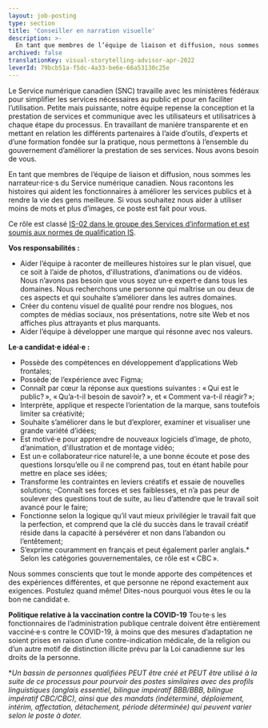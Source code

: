 ```yaml
---
layout: job-posting
type: section
title: 'Conseiller en narration visuelle'
description: >-
  En tant que membres de l’équipe de liaison et diffusion, nous sommes les narrateur·rice·s du Service numérique canadien. Nous racontons les histoires qui aident les fonctionnaires à améliorer les services publics et à rendre la vie des gens meilleure. Si vous souhaitez nous aider à utiliser moins de mots et plus d’images, ce poste est fait pour vous. Ce rôle est classé IS-02 dans le groupe des Services d’information et est soumis aux normes de qualification IS.
archived: false
translationKey: visual-storytelling-advisor-apr-2022
leverId: 79bcb51a-f5dc-4a33-be6e-66a53130c25e
---
```


Le Service numérique canadien (SNC) travaille avec les ministères fédéraux pour simplifier les services nécessaires au public et pour en faciliter l’utilisation. Petite mais puissante, notre équipe repense la conception et la prestation de services et communique avec les utilisateurs et utilisatrices à chaque étape du processus. En travaillant de manière transparente et en mettant en relation les différents partenaires à l’aide d’outils, d’experts et d’une formation fondée sur la pratique, nous permettons à l’ensemble du gouvernement d’améliorer la prestation de ses services. Nous avons besoin de vous.

En tant que membres de l’équipe de liaison et diffusion, nous sommes les narrateur·rice·s du Service numérique canadien. Nous racontons les histoires qui aident les fonctionnaires à améliorer les services publics et à rendre la vie des gens meilleure. Si vous souhaitez nous aider à utiliser moins de mots et plus d’images, ce poste est fait pour vous.

Ce rôle est classé [IS-02 dans le groupe des Services d’information et est soumis aux normes de qualification IS](https://www.tbs-sct.canada.ca/agreements-conventions/view-visualiser-eng.aspx?id=15#toc993929944).

**Vos responsabilités :**
- Aider l’équipe à raconter de meilleures histoires sur le plan visuel, que ce soit à l’aide de photos, d’illustrations, d’animations ou de vidéos. Nous n’avons pas besoin que vous soyez un·e expert·e dans tous les domaines. Nous recherchons une personne qui maîtrise un ou deux de ces aspects et qui souhaite s’améliorer dans les autres domaines.
- Créer du contenu visuel de qualité pour rendre nos blogues, nos comptes de médias sociaux, nos présentations, notre site Web et nos affiches plus attrayants et plus marquants.
- Aider l’équipe à développer une marque qui résonne avec nos valeurs.

**Le·a candidat·e idéal·e :**

- Possède des compétences en développement d’applications Web frontales;
- Possède de l’expérience avec Figma;
- Connaît par cœur la réponse aux questions suivantes : « Qui est le public? », « Qu’a-t-il besoin de savoir? », et « Comment va-t-il réagir? »; 
- Interprète, applique et respecte l’orientation de la marque, sans toutefois limiter sa créativité;
- Souhaite s’améliorer dans le but d’explorer, examiner et visualiser une grande variété d’idées;
- Est motivé·e pour apprendre de nouveaux logiciels d’image, de photo, d’animation, d’illustration et de montage vidéo;
- Est un·e collaborateur·rice naturel·le, a une bonne écoute et pose des questions lorsqu’elle ou il ne comprend pas, tout en étant habile pour mettre en place ses idées;
- Transforme les contraintes en leviers créatifs et essaie de nouvelles solutions;
-Connaît ses forces et ses faiblesses, et n’a pas peur de soulever des questions tout de suite, au lieu d’attendre que le travail soit avancé pour le faire;
- Fonctionne selon la logique qu’il vaut mieux privilégier le travail fait que la perfection, et comprend que la clé du succès dans le travail créatif réside dans la capacité à persévérer et non dans l’abandon ou l’entêtement;
- S’exprime couramment en français et peut également parler anglais.* Selon les catégories gouvernementales, ce rôle est « CBC ».

Nous sommes conscients que tout le monde apporte des compétences et des expériences différentes, et que personne ne répond exactement aux exigences. Postulez quand même! Dites-nous pourquoi vous êtes le ou la bon·ne candidat·e. 

**Politique relative à la vaccination contre la COVID-19**
Tou·te·s les fonctionnaires de l’administration publique centrale doivent être entièrement vacciné·e·s contre le COVID-19, à moins que des mesures d’adaptation ne soient prises en raison d’une contre-indication médicale, de la religion ou d’un autre motif de distinction illicite prévu par la Loi canadienne sur les droits de la personne.

**Un bassin de personnes qualifiées PEUT être créé et PEUT être utilisé à la suite de ce processus pour pourvoir des postes similaires avec des profils linguistiques (anglais essentiel, bilingue impératif BBB/BBB, bilingue impératif CBC/CBC), ainsi que des mandats (indéterminé, déploiement, intérim, affectation, détachement, période déterminée) qui peuvent varier selon le poste à doter.*



